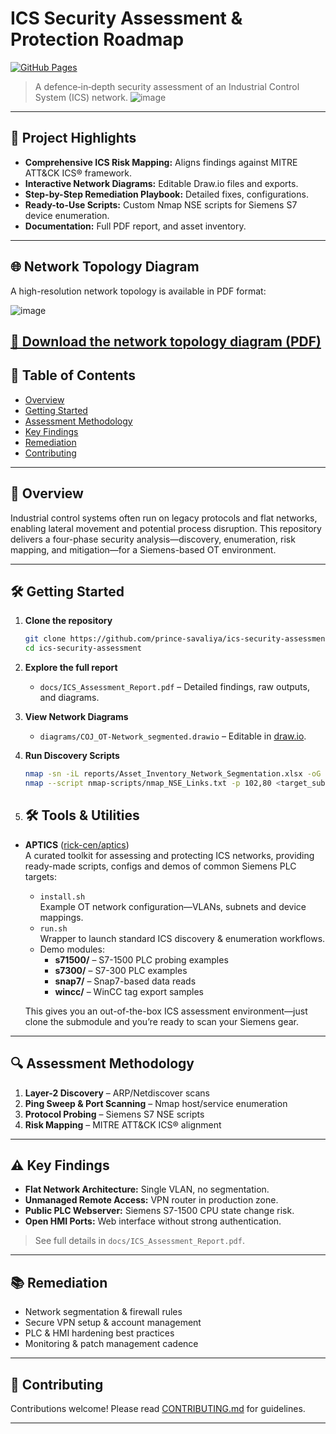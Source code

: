 # ICS Security Assessment & Protection Roadmap

[![GitHub Pages](https://img.shields.io/badge/Pages-Enabled-brightgreen)](#)


> A defence‑in‑depth security assessment of an Industrial Control System (ICS) network.
![image](https://github.com/user-attachments/assets/a47c5f7b-996f-4168-9b84-4a0f42ee72f4)


---

## 🚀 Project Highlights

- **Comprehensive ICS Risk Mapping:** Aligns findings against MITRE ATT&CK ICS® framework.
- **Interactive Network Diagrams:** Editable Draw.io files and exports.
- **Step-by-Step Remediation Playbook:** Detailed fixes, configurations.
- **Ready-to-Use Scripts:** Custom Nmap NSE scripts for Siemens S7 device enumeration.
- **Documentation:** Full PDF report, and asset inventory.

---

## 🌐 Network Topology Diagram

A high-resolution network topology is available in PDF format:

![image](https://github.com/user-attachments/assets/77533587-4cc7-462a-9350-802dedcfd32b)


[📄 Download the network topology diagram (PDF)](diagrams/COJ_OT-Network_segmented.pdf)
---

## 📖 Table of Contents

- [Overview](#overview)
- [Getting Started](#getting-started)
- [Assessment Methodology](#assessment-methodology)
- [Key Findings](#key-findings)
- [Remediation](#remediation)
- [Contributing](#contributing)

---

## 📖 Overview

Industrial control systems often run on legacy protocols and flat networks, enabling lateral movement and potential process disruption. This repository delivers a four-phase security analysis—discovery, enumeration, risk mapping, and mitigation—for a Siemens-based OT environment.

---

## 🛠 Getting Started

1. **Clone the repository**  
   ```bash
   git clone https://github.com/prince-savaliya/ics-security-assessment.git
   cd ics-security-assessment
   ```

2. **Explore the full report**  
   - `docs/ICS_Assessment_Report.pdf` – Detailed findings, raw outputs, and diagrams.

3. **View Network Diagrams**  
   - `diagrams/COJ_OT-Network_segmented.drawio` – Editable in [draw.io](https://app.diagrams.net).

4. **Run Discovery Scripts**  
   ```bash
   nmap -sn -iL reports/Asset_Inventory_Network_Segmentation.xlsx -oG nmap_results.gnmap
   nmap --script nmap-scripts/nmap_NSE_Links.txt -p 102,80 <target_subnet>
   ```
5. ## 🛠 Tools & Utilities

- **APTICS** ([rick-cen/aptics](https://github.com/rick-cen/aptics))  
  A curated toolkit for assessing and protecting ICS networks, providing ready-made scripts, configs and demos of common Siemens PLC targets:
  - `install.sh`   
    Example OT network configuration—VLANs, subnets and device mappings.  
  - `run.sh`  
    Wrapper to launch standard ICS discovery & enumeration workflows.  
  - Demo modules:  
    - **s71500/** – S7-1500 PLC probing examples  
    - **s7300/** – S7-300 PLC examples  
    - **snap7/**  – Snap7-based data reads  
    - **wincc/**  – WinCC tag export samples  

  This gives you an out-of-the-box ICS assessment environment—just clone the submodule and you’re ready to scan your Siemens gear.


---

## 🔍 Assessment Methodology

1. **Layer-2 Discovery** – ARP/Netdiscover scans  
2. **Ping Sweep & Port Scanning** – Nmap host/service enumeration  
3. **Protocol Probing** – Siemens S7 NSE scripts  
4. **Risk Mapping** – MITRE ATT&CK ICS® alignment

---

## ⚠️ Key Findings

- **Flat Network Architecture:** Single VLAN, no segmentation.  
- **Unmanaged Remote Access:** VPN router in production zone.  
- **Public PLC Webserver:** Siemens S7-1500 CPU state change risk.  
- **Open HMI Ports:** Web interface without strong authentication.  

> See full details in `docs/ICS_Assessment_Report.pdf`.

---

## 📚 Remediation

- Network segmentation & firewall rules  
- Secure VPN setup & account management  
- PLC & HMI hardening best practices  
- Monitoring & patch management cadence

---

## 🤝 Contributing

Contributions welcome! Please read [CONTRIBUTING.md](CONTRIBUTING.md) for guidelines.

---
